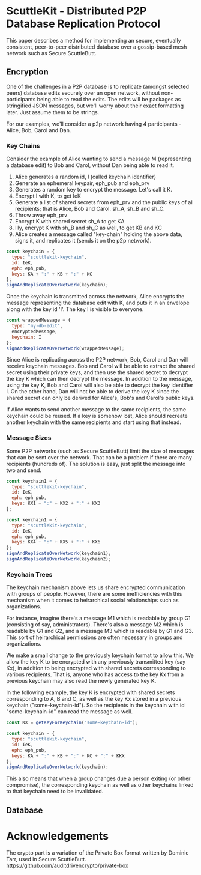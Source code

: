 # ScuttleKit - Distributed P2P Database Replication Protocol

This paper describes a method for implementing an secure, eventually consistent, peer-to-peer distributed database over a gossip-based mesh network such as Secure ScuttleButt.

## Encryption

One of the challenges in a P2P database is to replicate (amongst selected peers) database edits securely over an open network, without non-participants being able to read the edits. The edits will be packages as stringified JSON messages, but we'll worry about their exact formatting later. Just assume them to be strings.

For our examples, we'll consider a p2p network having 4 participants - Alice, Bob, Carol and Dan.

### Key Chains

Consider the example of Alice wanting to send a message M (representing a database edit) to Bob and Carol, without Dan being able to read it.

1.  Alice generates a random id, I (called keychain identifier)
2.  Generate an ephemeral keypair, eph_pub and eph_prv
3.  Generates a random key to encrypt the message. Let's call it K.
4.  Encrypt I with K, to get IeK
5.  Generate a list of shared secrets from eph_prv and the public keys of all recipients; that is Alice, Bob and Carol. sh_A, sh_B and sh_C.
6.  Throw away eph_prv
7.  Encrypt K with shared secret sh_A to get KA
8.  llly, encrypt K with sh_B and sh_C as well, to get KB and KC
9.  Alice creates a message called "key-chain" holding the above data, signs it, and replicates it (sends it on the p2p network).

```js
const keychain = {
  type: "scuttlekit-keychain",
  id: IeK,
  eph: eph_pub,
  keys: KA + ":" + KB + ":" + KC
};
signAndReplicateOverNetwork(keychain);
```

Once the keychain is transmitted across the network, Alice encrypts the message representing the database edit with K, and puts it in an envelope along with the key id 'I'. The key I is visible to everyone.

```js
const wrappedMessage = {
  type: "my-db-edit",
  encryptedMessage,
  keychain: I
};
signAndReplicateOverNetwork(wrappedMessage);
```

Since Alice is replicating across the P2P network, Bob, Carol and Dan will receive keychain messages. Bob and Carol will be able to extract the shared secret using their private keys, and then use the shared secret to decrypt the key K which can then decrypt the message. In addition to the message, using the key K, Bob and Carol will also be able to decrypt the key identifier I. On the other hand, Dan will not be able to derive the key K since the shared secret can only be derived for Alice's, Bob's and Carol's public keys.

If Alice wants to send another message to the same recipients, the same keychain could be reused. If a key is somehow lost, Alice should recreate another keychain with the same recipients and start using that instead.

### Message Sizes

Some P2P networks (such as Secure ScuttleButt) limit the size of messages that can be sent over the network. That can be a problem if there are many recipients (hundreds of). The solution is easy, just split the message into two and send.

```js
const keychain1 = {
  type: "scuttlekit-keychain",
  id: IeK,
  eph: eph_pub,
  keys: KX1 + ":" + KX2 + ":" + KX3
};

const keychain1 = {
  type: "scuttlekit-keychain",
  id: IeK,
  eph: eph_pub,
  keys: KX4 + ":" + KX5 + ":" + KX6
};
signAndReplicateOverNetwork(keychain1);
signAndReplicateOverNetwork(keychain2);
```

### Keychain Trees

The keychain mechanism above lets us share encrypted communication with groups of people. However, there are some inefficiencies with this mechanism when it comes to heirarchical social relationships such as organizations.

For instance, imagine there's a message M1 which is readable by group G1 (consisting of say, administrators). There's also a message M2 which is readable by G1 and G2, and a message M3 which is readable by G1 and G3. This sort of heirarchical permissions are often necessary in groups and organizations.

We make a small change to the previously keychain format to allow this. We allow the key K to be encrypted with any previously transmitted key (say Kx), in addition to being encrypted with shared secrets corresponding to various recipients. That is, anyone who has access to the key Kx from a previous keychain may also read the newly generated key K.

In the following example, the key K is encrypted with shared secrets corresponding to A, B and C, as well as the key Kx stored in a previous keychain ("some-keychain-id"). So the recipients in the keychain with id "some-keychain-id" can read the message as well.

```js
const KX = getKeyForKeychain("some-keychain-id");

const keychain = {
  type: "scuttlekit-keychain",
  id: IeK,
  eph: eph_pub,
  keys: KA + ":" + KB + ":" + KC + ":" + KKX
};
signAndReplicateOverNetwork(keychain);
```

This also means that when a group changes due a person exiting (or other compromise), the corresponding keychain as well as other keychains linked to that keychain need to be invalidated.

## Database

# Acknowledgements

The crypto part is a variation of the Private Box format written by Dominic Tarr, used in Secure ScuttleButt. https://github.com/auditdrivencrypto/private-box

